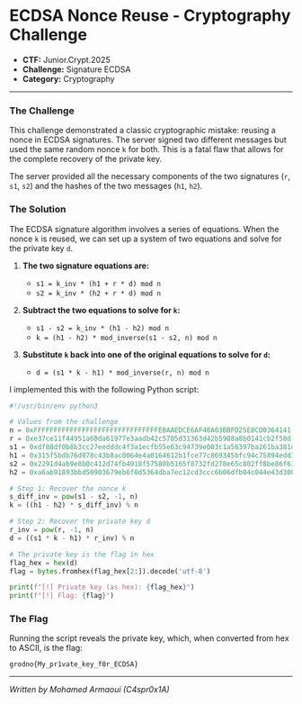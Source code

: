 # ECDSA Nonce Reuse - Cryptography Challenge

*   **CTF:** Junior.Crypt.2025
*   **Challenge:** Signature ECDSA
*   **Category:** Cryptography

---

### The Challenge

This challenge demonstrated a classic cryptographic mistake: reusing a nonce in ECDSA signatures. The server signed two different messages but used the same random nonce `k` for both. This is a fatal flaw that allows for the complete recovery of the private key.

The server provided all the necessary components of the two signatures (`r`, `s1`, `s2`) and the hashes of the two messages (`h1`, `h2`).

### The Solution

The ECDSA signature algorithm involves a series of equations. When the nonce `k` is reused, we can set up a system of two equations and solve for the private key `d`.

1.  **The two signature equations are:**
    *   `s1 = k_inv * (h1 + r * d) mod n`
    *   `s2 = k_inv * (h2 + r * d) mod n`

2.  **Subtract the two equations to solve for `k`:**
    *   `s1 - s2 = k_inv * (h1 - h2) mod n`
    *   `k = (h1 - h2) * mod_inverse(s1 - s2, n) mod n`

3.  **Substitute `k` back into one of the original equations to solve for `d`:**
    *   `d = (s1 * k - h1) * mod_inverse(r, n) mod n`

I implemented this with the following Python script:

```python
#!/usr/bin/env python3

# Values from the challenge
n = 0xFFFFFFFFFFFFFFFFFFFFFFFFFFFFFFFEBAAEDCE6AF48A03BBFD25E8CD0364141
r = 0xe37ce11f44951a60da61977e3aadb42c5705d31363d42b5988a8b0141cb2f50d
s1 = 0xdf88df0b8b3cc27eedddc4f3a1ecfb55e63c94739e003c1a56397ba261ba381d
h1 = 0x315f5bdb76d078c43b8ac0064e4a0164612b1fce77c869345bfc94c75894edd3
s2 = 0x2291d4ab9e8b0c412d74fb4918f57580b5165f8732fd278e65c802ff8be86f61
h2 = 0xa6ab91893bbd50903679eb6f0d5364dba7ec12cd3ccc6b06dfb04c044e43d300

# Step 1: Recover the nonce k
s_diff_inv = pow(s1 - s2, -1, n)
k = ((h1 - h2) * s_diff_inv) % n

# Step 2: Recover the private key d
r_inv = pow(r, -1, n)
d = ((s1 * k - h1) * r_inv) % n

# The private key is the flag in hex
flag_hex = hex(d)
flag = bytes.fromhex(flag_hex[2:]).decode('utf-8')

print(f"[!] Private key (as hex): {flag_hex}")
print(f"[!] Flag: {flag}")
```

### The Flag

Running the script reveals the private key, which, when converted from hex to ASCII, is the flag:

```
grodno{My_pr1vate_key_f0r_ECDSA}
```

---

*Written by Mohamed Armaoui (C4spr0x1A)*